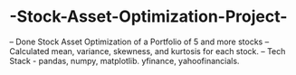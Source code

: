 # -Stock-Asset-Optimization-Project-
– Done Stock Asset Optimization of a Portfolio of 5 and more stocks – Calculated mean, variance, skewness, and kurtosis for each stock. – Tech Stack - pandas, numpy, matplotlib. yfinance, yahoofinancials.
